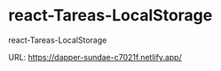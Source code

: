 # react-Tareas-LocalStorage
react-Tareas-LocalStorage

URL: https://dapper-sundae-c7021f.netlify.app/ 
